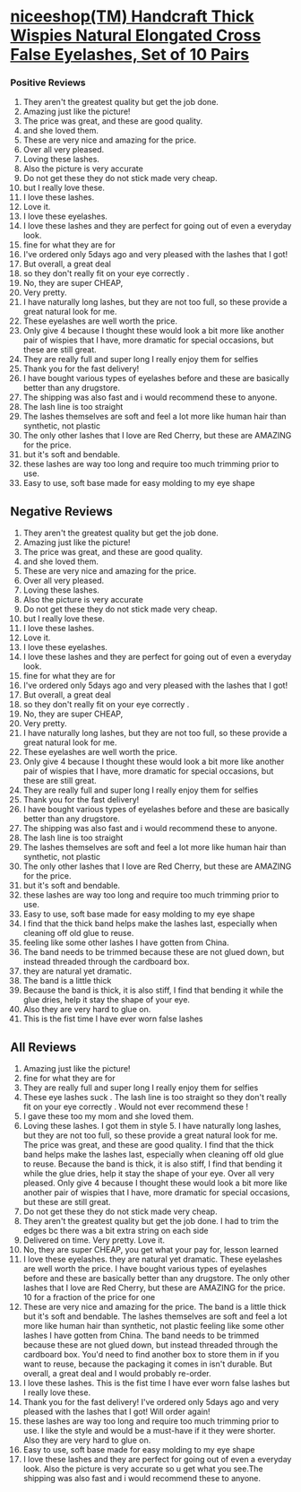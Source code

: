 # [niceeshop(TM) Handcraft Thick Wispies Natural Elongated Cross False Eyelashes, Set of 10 Pairs](https://products.checkmycream.com/products/niceeshop(TM)-Handcraft-Thick-Wispies-Natural-Elongated-Cross-False-Eyelashes-Set-of-10-Pairs.html)

### Positive Reviews

<ol>
      <li>They aren&#x27;t the greatest quality but get the job done.</li>
      <li>Amazing just like the picture!</li>
      <li>The price was great, and these are good quality.</li>
      <li>and she loved them.</li>
      <li>These are very nice and amazing for the price.  </li>
      <li>Over all very pleased.</li>
      <li>Loving these lashes.</li>
      <li>Also the picture is very accurate</li>
      <li>Do not get these they do not stick made very cheap.</li>
      <li>but I really love these.</li>
      <li>I love these lashes.</li>
      <li>Love it.</li>
      <li>I love these eyelashes.</li>
      <li>I love these lashes and they are perfect for going out of even a everyday look.</li>
      <li>fine for what they are for</li>
      <li>I&#x27;ve ordered only 5days ago and very pleased with the lashes that I got!</li>
      <li>But overall, a great deal</li>
      <li>so they don&#x27;t really fit on your eye correctly .</li>
      <li>No, they are super CHEAP,  </li>
      <li>Very pretty.</li>
      <li>I have naturally long lashes, but they are not too full, so these provide a great natural look for me.</li>
      <li>These eyelashes are well worth the price.</li>
      <li>Only give 4 because I thought these would look a bit more like another pair of wispies that I have, more dramatic for special occasions, but these are still great.</li>
      <li>They are really full and super long I really enjoy them for selfies</li>
      <li>Thank you for the fast delivery!</li>
      <li>I have bought various types of eyelashes before and these are basically better than any drugstore.</li>
      <li>The shipping was also fast and i would recommend these to anyone.</li>
      <li>The lash line is too straight</li>
      <li>The lashes themselves are soft and feel a lot more like human hair than synthetic, not plastic</li>
      <li>The only other lashes that I love are Red Cherry, but these are AMAZING for the price.</li>
      <li>but it&#x27;s soft and bendable.</li>
      <li>these lashes are way too long and require too much trimming prior to use.</li>
      <li>Easy to use, soft base made for easy molding to my eye shape</li>
</ol>


<h2>Negative Reviews</h2>
<ol>
<li> They aren&#x27;t the greatest quality but get the job done.</li>
<li> Amazing just like the picture!</li>
<li> The price was great, and these are good quality.</li>
<li> and she loved them.</li>
<li> These are very nice and amazing for the price.  </li>
<li> Over all very pleased.</li>
<li> Loving these lashes.</li>
<li> Also the picture is very accurate</li>
<li> Do not get these they do not stick made very cheap.</li>
<li> but I really love these.</li>
<li> I love these lashes.</li>
<li> Love it.</li>
<li> I love these eyelashes.</li>
<li> I love these lashes and they are perfect for going out of even a everyday look.</li>
<li> fine for what they are for</li>
<li> I&#x27;ve ordered only 5days ago and very pleased with the lashes that I got!</li>
<li> But overall, a great deal</li>
<li> so they don&#x27;t really fit on your eye correctly .</li>
<li> No, they are super CHEAP,  </li>
<li> Very pretty.</li>
<li> I have naturally long lashes, but they are not too full, so these provide a great natural look for me.</li>
<li> These eyelashes are well worth the price.</li>
<li> Only give 4 because I thought these would look a bit more like another pair of wispies that I have, more dramatic for special occasions, but these are still great.</li>
<li> They are really full and super long I really enjoy them for selfies</li>
<li> Thank you for the fast delivery!</li>
<li> I have bought various types of eyelashes before and these are basically better than any drugstore.</li>
<li> The shipping was also fast and i would recommend these to anyone.</li>
<li> The lash line is too straight</li>
<li> The lashes themselves are soft and feel a lot more like human hair than synthetic, not plastic</li>
<li> The only other lashes that I love are Red Cherry, but these are AMAZING for the price.</li>
<li> but it&#x27;s soft and bendable.</li>
<li> these lashes are way too long and require too much trimming prior to use.</li>
<li> Easy to use, soft base made for easy molding to my eye shape</li>
<li> I find that the thick band helps make the lashes last, especially when cleaning off old glue to reuse.</li>
<li> feeling like some other lashes I have gotten from China.  </li>
<li> The band needs to be trimmed because these are not glued down, but instead threaded through the cardboard box.  </li>
<li> they are natural yet dramatic.</li>
<li> The band is a little thick</li>
<li> Because the band is thick, it is also stiff, I find that bending it while the glue dries, help it stay the shape of your eye.</li>
<li> Also they are very hard to glue on.</li>
<li> This is the fist time I have ever worn false lashes</li>
</ol>

<h2>All Reviews</h2>

<ol>
    <li> Amazing just like the picture!</li>
    <li> fine for what they are for</li>
    <li> They are really full and super long I really enjoy them for selfies</li>
    <li> These eye lashes suck . The lash line is too straight so they don&#x27;t really fit on your eye correctly . Would not ever recommend these !</li>
    <li> I gave these too my mom and she loved them.</li>
    <li> Loving these lashes. I got them in style 5. I have naturally long lashes, but they are not too full, so these provide a great natural look for me. The price was great, and these are good quality. I find that the thick band helps make the lashes last, especially when cleaning off old glue to reuse. Because the band is thick, it is also stiff, I find that bending it while the glue dries, help it stay the shape of your eye. Over all very pleased. Only give 4 because I thought these would look a bit more like another pair of wispies that I have, more dramatic for special occasions, but these are still great.</li>
    <li> Do not get these they do not stick made very cheap.</li>
    <li> They aren&#x27;t the greatest quality but get the job done. I had to trim the edges bc there was a bit extra string on each side</li>
    <li> Delivered on time. Very pretty. Love it.</li>
    <li> No, they are super CHEAP,  you get what your pay for,  lesson learned</li>
    <li> I love these eyelashes. they are natural yet dramatic. These eyelashes are well worth the price. I have bought various types of eyelashes before and these are basically better than any drugstore. The only other lashes that I love are Red Cherry, but these are AMAZING for the price. 10 for a fraction of the price for one</li>
    <li> These are very nice and amazing for the price.  The band is a little thick but it&#x27;s soft and bendable. The lashes themselves are soft and feel a lot more like human hair than synthetic, not plastic feeling like some other lashes I have gotten from China.  The band needs to be trimmed because these are not glued down, but instead threaded through the cardboard box.  You&#x27;d need to find another box to store them in if you want to reuse, because the packaging it comes in isn&#x27;t durable.  But overall, a great deal and I would probably re-order.</li>
    <li> I love these lashes. This is the fist time I have ever worn false lashes but I really love these.</li>
    <li> Thank you for the fast delivery! I&#x27;ve ordered only 5days ago and very pleased with the lashes that I got! Will order again!</li>
    <li> these lashes are way too long and require too much trimming prior to use. I like the style and would be a must-have if it they were shorter. Also they are very hard to glue on.</li>
    <li> Easy to use, soft base made for easy molding to my eye shape</li>
    <li> I love these lashes and they are perfect for going out of even a everyday look. Also the picture is very accurate so u get what you see.The shipping was also fast and i would recommend these to anyone.</li>
</ol>




